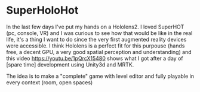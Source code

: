 # SuperHoloHot

In the last  few days I've put my hands on a Hololens2. I loved SuperHOT (pc, console, VR) and I was curious to see how that would be like in the real life, it's a thing I want to do since the very first augmented reality devices were accessible.
I think Hololens is a perfect fit for this purpouse (hands free, a decent GPU, a very good spatial perception and understanding) and this video https://youtu.be/1pQrcX15480 shows what I got after a day of [spare time] development using Unity3d and MRTK.

The idea is to make a "complete" game with level editor and fully playable in every context (room, open spaces)

